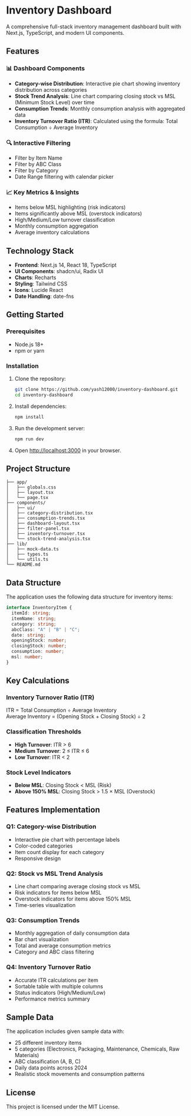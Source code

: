 # Inventory Dashboard

A comprehensive full-stack inventory management dashboard built with Next.js, TypeScript, and modern UI components.

## Features

### 📊 Dashboard Components

- **Category-wise Distribution**: Interactive pie chart showing inventory distribution across categories
- **Stock Trend Analysis**: Line chart comparing closing stock vs MSL (Minimum Stock Level) over time
- **Consumption Trends**: Monthly consumption analysis with aggregated data
- **Inventory Turnover Ratio (ITR)**: Calculated using the formula: Total Consumption ÷ Average Inventory

### 🔍 Interactive Filtering

- Filter by Item Name
- Filter by ABC Class
- Filter by Category
- Date Range filtering with calendar picker

### 📈 Key Metrics & Insights

- Items below MSL highlighting (risk indicators)
- Items significantly above MSL (overstock indicators)
- High/Medium/Low turnover classification
- Monthly consumption aggregation
- Average inventory calculations

## Technology Stack

- **Frontend**: Next.js 14, React 18, TypeScript
- **UI Components**: shadcn/ui, Radix UI
- **Charts**: Recharts
- **Styling**: Tailwind CSS
- **Icons**: Lucide React
- **Date Handling**: date-fns

## Getting Started

### Prerequisites

- Node.js 18+
- npm or yarn

### Installation

1. Clone the repository:

   ```bash
   git clone https://github.com/yash12000/inventory-dashboard.git
   cd inventory-dashboard
   ```

2. Install dependencies:

   ```bash
   npm install
   ```

3. Run the development server:

   ```bash
   npm run dev
   ```

4. Open [http://localhost:3000](http://localhost:3000) in your browser.

## Project Structure

```
├── app/
│   ├── globals.css
│   ├── layout.tsx
│   └── page.tsx
├── components/
│   ├── ui/
│   ├── category-distribution.tsx
│   ├── consumption-trends.tsx
│   ├── dashboard-layout.tsx
│   ├── filter-panel.tsx
│   ├── inventory-turnover.tsx
│   └── stock-trend-analysis.tsx
├── lib/
│   ├── mock-data.ts
│   ├── types.ts
│   └── utils.ts
└── README.md
```

## Data Structure

The application uses the following data structure for inventory items:

```typescript
interface InventoryItem {
  itemId: string;
  itemName: string;
  category: string;
  abcClass: "A" | "B" | "C";
  date: string;
  openingStock: number;
  closingStock: number;
  consumption: number;
  msl: number;
}
```

## Key Calculations

### Inventory Turnover Ratio (ITR)

ITR = Total Consumption ÷ Average Inventory  
Average Inventory = (Opening Stock + Closing Stock) ÷ 2

### Classification Thresholds

- **High Turnover**: ITR > 6
- **Medium Turnover**: 2 ≤ ITR ≤ 6
- **Low Turnover**: ITR < 2

### Stock Level Indicators

- **Below MSL**: Closing Stock < MSL (Risk)
- **Above 150% MSL**: Closing Stock > 1.5 × MSL (Overstock)

## Features Implementation

### Q1: Category-wise Distribution

- Interactive pie chart with percentage labels
- Color-coded categories
- Item count display for each category
- Responsive design

### Q2: Stock vs MSL Trend Analysis

- Line chart comparing average closing stock vs MSL
- Risk indicators for items below MSL
- Overstock indicators for items above 150% MSL
- Time-series visualization

### Q3: Consumption Trends

- Monthly aggregation of daily consumption data
- Bar chart visualization
- Total and average consumption metrics
- Category and ABC class filtering

### Q4: Inventory Turnover Ratio

- Accurate ITR calculations per item
- Sortable table with multiple columns
- Status indicators (High/Medium/Low)
- Performance metrics summary

## Sample Data

The application includes given sample data with:

- 25 different inventory items
- 5 categories (Electronics, Packaging, Maintenance, Chemicals, Raw Materials)
- ABC classification (A, B, C)
- Daily data points across 2024
- Realistic stock movements and consumption patterns

## License

This project is licensed under the MIT License.
